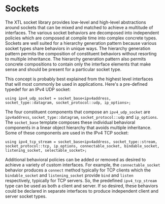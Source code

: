 Sockets
=======
The XTL socket library provides low-level and high-level abstractions around sockets that can be mixed and matched to achieve a multitude of interfaces. The various socket behaviors are decomposed into independent policies which are composed at compile time into complex concrete types. Sockets are well suited for a hierarchy generation pattern because various socket types share behaviors in unique ways. The hierarchy generation pattern permits the composition of constituent behaviors without resorting to multiple inheritance. The hierarchy generation pattern also permits concrete compositions to contain only the interface elements that make sense and should be present for a particular socket type.

This concept is probably best explained from the highest level interfaces that will most commonly be used in applications. Here's a pre-defined typedef for an IPv4 UDP socket:

```{.cpp}
using ipv4_udp_socket = socket_base<ipv4address, socket_type::datagram, socket_protocol::udp, ip_options>;
```

The four constituent components that compose an `ipv4_udp_socket` are `ipv4address`, `socket_type::datagram`, `socket_protocol::udp` and `ip_options`. The `socket_base` template composes these individual behavioral components in a linear object hierarchy that avoids multiple inheritance. Some of these components are used in the IPv4 TCP socket:

```{.cpp}
using ipv4_tcp_stream = socket_base<ipv4address, socket_type::stream, socket_protocol::tcp, ip_options, connectable_socket, bindable_socket, listening_socket, selectable_socket>;
```

Additional behavioral policies can be added or removed as desired to achieve a variety of custom interfaces. For example, the `connectable_socket` behavior produces a `connect` method typically for TCP clients which the `bindable_socket` and `listening_socket` provide `bind` and `listen` respectively, typically for TCP servers. So, the predefined `ipv4_tcp_stream` type can be used as both a client and server. If so desired, these behaviors could be declared in separate interfaces to produce independent client and server socket types.
